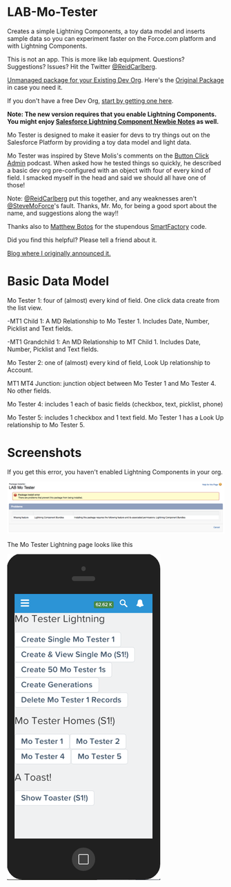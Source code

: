LAB-Mo-Tester
=============

Creates a simple Lightning Components, a toy data model and inserts sample data so you can experiment faster on the Force.com platform and with Lightning Components.

This is not an app. This is more like lab equipment.  Questions? Suggestions? Issues? Hit the Twitter [@ReidCarlberg](http://twitter.com/ReidCarlberg).

[Unmanaged package for your Existing Dev Org](https://login.salesforce.com/packaging/installPackage.apexp?p0=04tE0000000IdCp).  Here's the [Original Package](https://login.salesforce.com/packaging/installPackage.apexp?p0=04tE0000000IKOJ) in case you need it.

If you don't have a free Dev Org, [start by getting one here](http://developer.salesforce.com/signup).

**Note: The new version requires that you enable Lightning Components.  You might enjoy [Salesforce Lightning Component Newbie Notes](http://reidcarlberg.github.io/lightning-newbie) as well.**

Mo Tester is designed to make it easier for devs to try things out on the Salesforce Platform 
by providing a toy data model and light data.

Mo Tester was inspired by Steve Molis's comments on the [Button Click Admin](http://buttonclickadmin.com/) podcast. 
When asked how he tested things so quickly, he described a basic dev org pre-configured 
with an object with four of every kind of field. I smacked myself in the head and said 
we should all have one of those!

Note: [@ReidCarlberg](http://twitter.com/ReidCarlberg) put this together, and any weaknesses aren't [@SteveMoForce](http://twitter.com/SteveMoForce)'s fault. Thanks, Mr. Mo, for being a good sport about the name, and suggestions along the way!!

Thanks also to [Matthew Botos](http://twitter.com/BotosCloud) for the stupendous [SmartFactory](https://github.com/mbotos/SmartFactory-for-Force.com) code.

Did you find this helpful? Please tell a friend about it.

[Blog where I originally announced it.](http://blogs.developerforce.com/developer-relations/2013/03/experiment-faster-on-force-com.html)

Basic Data Model
================

Mo Tester 1: four of (almost) every kind of field.  One click data create from the list view.

-MT1 Child 1: A MD Relationship to Mo Tester 1.  Includes Date, Number, Picklist and Text fields. 

-MT1 Grandchild 1: An MD Relationship to MT Child 1.  Includes Date, Number, Picklist and Text fields. 

Mo Tester 2: one of (almost) every kind of field, Look Up relationship to Account.

MT1 MT4 Junction: junction object between Mo Tester 1 and Mo Tester 4. No other fields.

Mo Tester 4: includes 1 each of basic fields (checkbox, text, picklist, phone)

Mo Tester 5: includes 1 checkbox and 1 text field.  Mo Tester 1 has a Look Up relationship to Mo Tester 5.

Screenshots
===========

If you get this error, you haven't enabled Lightning Components in your org.

![Error](mo-tester-requires-lightning.png)

The Mo Tester Lightning page looks like this

![Success](mo-tester-2015-feb24.png)
